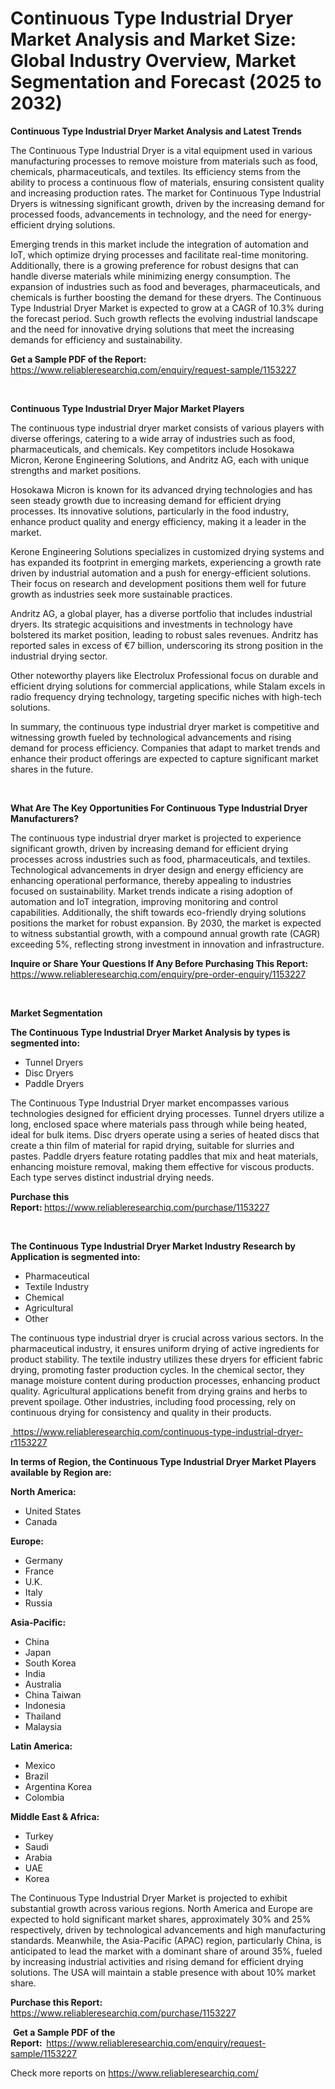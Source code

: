 <p><h1>Continuous Type Industrial Dryer Market Analysis and Market Size: Global Industry Overview, Market Segmentation and Forecast (2025 to 2032)</h1></p><p><strong>Continuous Type Industrial Dryer Market Analysis and Latest Trends</strong></p>
<p><p>The Continuous Type Industrial Dryer is a vital equipment used in various manufacturing processes to remove moisture from materials such as food, chemicals, pharmaceuticals, and textiles. Its efficiency stems from the ability to process a continuous flow of materials, ensuring consistent quality and increasing production rates. The market for Continuous Type Industrial Dryers is witnessing significant growth, driven by the increasing demand for processed foods, advancements in technology, and the need for energy-efficient drying solutions.</p><p>Emerging trends in this market include the integration of automation and IoT, which optimize drying processes and facilitate real-time monitoring. Additionally, there is a growing preference for robust designs that can handle diverse materials while minimizing energy consumption. The expansion of industries such as food and beverages, pharmaceuticals, and chemicals is further boosting the demand for these dryers. The Continuous Type Industrial Dryer Market is expected to grow at a CAGR of 10.3% during the forecast period. Such growth reflects the evolving industrial landscape and the need for innovative drying solutions that meet the increasing demands for efficiency and sustainability.</p></p>
<p><strong>Get a Sample PDF of the Report:&nbsp;</strong> <a href="https://www.reliableresearchiq.com/enquiry/request-sample/1153227?utm_campaign=2580&utm_medium=2&utm_source=Github&utm_content=ia&utm_term=12042025&utm_id=continuous-type-industrial-dryer">https://www.reliableresearchiq.com/enquiry/request-sample/1153227</a></p>
<p>&nbsp;</p>
<p><strong>Continuous Type Industrial Dryer Major Market Players</strong></p>
<p><p>The continuous type industrial dryer market consists of various players with diverse offerings, catering to a wide array of industries such as food, pharmaceuticals, and chemicals. Key competitors include Hosokawa Micron, Kerone Engineering Solutions, and Andritz AG, each with unique strengths and market positions.</p><p>Hosokawa Micron is known for its advanced drying technologies and has seen steady growth due to increasing demand for efficient drying processes. Its innovative solutions, particularly in the food industry, enhance product quality and energy efficiency, making it a leader in the market.</p><p>Kerone Engineering Solutions specializes in customized drying systems and has expanded its footprint in emerging markets, experiencing a growth rate driven by industrial automation and a push for energy-efficient solutions. Their focus on research and development positions them well for future growth as industries seek more sustainable practices.</p><p>Andritz AG, a global player, has a diverse portfolio that includes industrial dryers. Its strategic acquisitions and investments in technology have bolstered its market position, leading to robust sales revenues. Andritz has reported sales in excess of €7 billion, underscoring its strong position in the industrial drying sector.</p><p>Other noteworthy players like Electrolux Professional focus on durable and efficient drying solutions for commercial applications, while Stalam excels in radio frequency drying technology, targeting specific niches with high-tech solutions.</p><p>In summary, the continuous type industrial dryer market is competitive and witnessing growth fueled by technological advancements and rising demand for process efficiency. Companies that adapt to market trends and enhance their product offerings are expected to capture significant market shares in the future.</p></p>
<p>&nbsp;</p>
<p><strong>What Are The Key Opportunities For Continuous Type Industrial Dryer Manufacturers?</strong></p>
<p><p>The continuous type industrial dryer market is projected to experience significant growth, driven by increasing demand for efficient drying processes across industries such as food, pharmaceuticals, and textiles. Technological advancements in dryer design and energy efficiency are enhancing operational performance, thereby appealing to industries focused on sustainability. Market trends indicate a rising adoption of automation and IoT integration, improving monitoring and control capabilities. Additionally, the shift towards eco-friendly drying solutions positions the market for robust expansion. By 2030, the market is expected to witness substantial growth, with a compound annual growth rate (CAGR) exceeding 5%, reflecting strong investment in innovation and infrastructure.</p></p>
<p><strong>Inquire or Share Your Questions If Any Before Purchasing This Report:</strong> <a href="https://www.reliableresearchiq.com/enquiry/pre-order-enquiry/1153227?utm_campaign=2580&utm_medium=2&utm_source=Github&utm_content=ia&utm_term=12042025&utm_id=continuous-type-industrial-dryer">https://www.reliableresearchiq.com/enquiry/pre-order-enquiry/1153227</a></p>
<p>&nbsp;</p>
<p><strong>Market Segmentation</strong></p>
<p><strong>The Continuous Type Industrial Dryer Market Analysis by types is segmented into:</strong></p>
<p><ul><li>Tunnel Dryers</li><li>Disc Dryers</li><li>Paddle Dryers</li></ul></p>
<p><p>The Continuous Type Industrial Dryer market encompasses various technologies designed for efficient drying processes. Tunnel dryers utilize a long, enclosed space where materials pass through while being heated, ideal for bulk items. Disc dryers operate using a series of heated discs that create a thin film of material for rapid drying, suitable for slurries and pastes. Paddle dryers feature rotating paddles that mix and heat materials, enhancing moisture removal, making them effective for viscous products. Each type serves distinct industrial drying needs.</p></p>
<p><strong>Purchase this Report:&nbsp;</strong><a href="https://www.reliableresearchiq.com/purchase/1153227?utm_campaign=2580&utm_medium=2&utm_source=Github&utm_content=ia&utm_term=12042025&utm_id=continuous-type-industrial-dryer">https://www.reliableresearchiq.com/purchase/1153227</a></p>
<p>&nbsp;</p>
<p><strong>The Continuous Type Industrial Dryer Market Industry Research by Application is segmented into:</strong></p>
<p><ul><li>Pharmaceutical</li><li>Textile Industry</li><li>Chemical</li><li>Agricultural</li><li>Other</li></ul></p>
<p><p>The continuous type industrial dryer is crucial across various sectors. In the pharmaceutical industry, it ensures uniform drying of active ingredients for product stability. The textile industry utilizes these dryers for efficient fabric drying, promoting faster production cycles. In the chemical sector, they manage moisture content during production processes, enhancing product quality. Agricultural applications benefit from drying grains and herbs to prevent spoilage. Other industries, including food processing, rely on continuous drying for consistency and quality in their products.</p></p>
<p><a href="https://www.reliableresearchiq.com/continuous-type-industrial-dryer-r1153227?utm_campaign=2580&utm_medium=2&utm_source=Github&utm_content=ia&utm_term=12042025&utm_id=continuous-type-industrial-dryer">&nbsp;https://www.reliableresearchiq.com/continuous-type-industrial-dryer-r1153227</a></p>
<p><strong>In terms of Region, the Continuous Type Industrial Dryer Market Players available by Region are:</strong></p>
<p>
    <p> <strong> North America: </strong>
        <ul>
            <li>United States</li>
            <li>Canada</li>
        </ul>
        </p> 
    <p> <strong> Europe: </strong>
        <ul>
            <li>Germany</li>
            <li>France</li>
            <li>U.K.</li>
            <li>Italy</li>
            <li>Russia</li>
        </ul>
        </p> 
    <p> <strong> Asia-Pacific: </strong>
        <ul>
            <li>China</li>
            <li>Japan</li>
            <li>South Korea</li>
            <li>India</li>
            <li>Australia</li>
            <li>China Taiwan</li>
            <li>Indonesia</li>
            <li>Thailand</li>
            <li>Malaysia</li>
        </ul>
        </p> 
    <p> <strong> Latin America: </strong>
        <ul>
            <li>Mexico</li>
            <li>Brazil</li>
            <li>Argentina Korea</li>
            <li>Colombia</li>
        </ul>
        </p> 
    <p> <strong> Middle East & Africa: </strong>
        <ul>
            <li>Turkey</li>
            <li>Saudi</li>
            <li>Arabia</li>
            <li>UAE</li>
            <li>Korea</li>
        </ul>
    </p>
    </p>
<p><p>The Continuous Type Industrial Dryer Market is projected to exhibit substantial growth across various regions. North America and Europe are expected to hold significant market shares, approximately 30% and 25% respectively, driven by technological advancements and high manufacturing standards. Meanwhile, the Asia-Pacific (APAC) region, particularly China, is anticipated to lead the market with a dominant share of around 35%, fueled by increasing industrial activities and rising demand for efficient drying solutions. The USA will maintain a stable presence with about 10% market share.</p></p>
<p><strong>Purchase this Report: </strong><a href="https://www.reliableresearchiq.com/purchase/1153227?utm_campaign=2580&utm_medium=2&utm_source=Github&utm_content=ia&utm_term=12042025&utm_id=continuous-type-industrial-dryer">https://www.reliableresearchiq.com/purchase/1153227</a></p>
<p>&nbsp;<strong>Get a Sample PDF of the Report:&nbsp;&nbsp;</strong><a href="https://www.reliableresearchiq.com/enquiry/request-sample/1153227?utm_campaign=2580&utm_medium=2&utm_source=Github&utm_content=ia&utm_term=12042025&utm_id=continuous-type-industrial-dryer">https://www.reliableresearchiq.com/enquiry/request-sample/1153227</a></p>
<p><strong></strong></p>
<p>Check more reports on <a href="https://www.reliableresearchiq.com/?utm_campaign=2580&utm_medium=2&utm_source=Github&utm_content=ia&utm_term=12042025&utm_id=continuous-type-industrial-dryer">https://www.reliableresearchiq.com/</a></p>